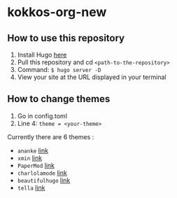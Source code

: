 # kokkos-org-new

## How to use this repository

1. Install Hugo [here](https://gohugo.io/installation/)
2. Pull this repository and cd `<path-to-the-repository>`
3. Command: `$ hugo server -D`
4. View your site at the URL displayed in your terminal

## How to change themes

1. Go in config.toml
2. Line 4: `theme = <your-theme>`

Currently there are 6 themes :
- `ananke` [link](https://github.com/theNewDynamic/gohugo-theme-ananke) 
- `xmin` [link](https://github.com/yihui/hugo-xmin)
- `PaperMod` [link](https://github.com/adityatelange/hugo-PaperMod)
- `charlolamode` [link](https://github.com/charlola/hugo-theme-charlolamode)
- `beautifulhugo` [link](https://github.com/halogenica/beautifulhugo)
- `tella` [link](https://github.com/opera7133/tella)
